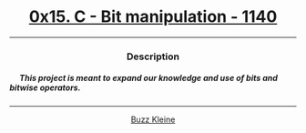 # [<center>0x15. C - Bit manipulation - 1140</center>](https://intranet.hbtn.io/projects/1140#quiz-completed)
 ---
 ### <center>Description</center> 
 ##### &emsp; This project is meant to expand our knowledge and use of bits and bitwise operators.
 ---
 [<center>Buzz Kleine</center>](github.com/conkobar)
